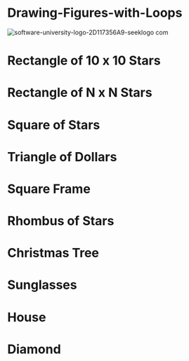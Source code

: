 # Drawing-Figures-with-Loops
![software-university-logo-2D117356A9-seeklogo com](https://github.com/svetlanasieber/Drawing-Figures-with-Loops/assets/135451084/132621ee-7735-40b2-806d-87b4143afce8)



# Rectangle of 10 x 10 Stars
# Rectangle of N x N Stars
# Square of Stars
# Triangle of Dollars
# Square Frame
# Rhombus of Stars
# Christmas Tree
# Sunglasses
# House
# Diamond
